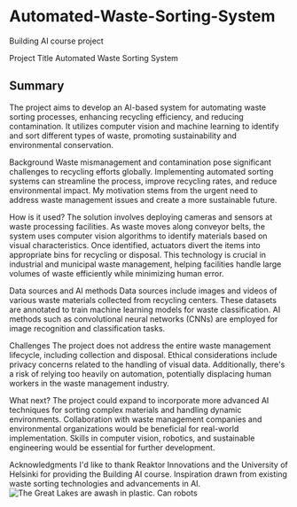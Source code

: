 # Automated-Waste-Sorting-System

Building AI course project

Project Title
Automated Waste Sorting System

## Summary
The project aims to develop an AI-based system for automating waste sorting processes, enhancing recycling efficiency, and reducing contamination. It utilizes computer vision and machine learning to identify and sort different types of waste, promoting sustainability and environmental conservation.

Background
Waste mismanagement and contamination pose significant challenges to recycling efforts globally. Implementing automated sorting systems can streamline the process, improve recycling rates, and reduce environmental impact. My motivation stems from the urgent need to address waste management issues and create a more sustainable future.

How is it used?
The solution involves deploying cameras and sensors at waste processing facilities. As waste moves along conveyor belts, the system uses computer vision algorithms to identify materials based on visual characteristics. Once identified, actuators divert the items into appropriate bins for recycling or disposal. This technology is crucial in industrial and municipal waste management, helping facilities handle large volumes of waste efficiently while minimizing human error.

Data sources and AI methods
Data sources include images and videos of various waste materials collected from recycling centers. These datasets are annotated to train machine learning models for waste classification. AI methods such as convolutional neural networks (CNNs) are employed for image recognition and classification tasks.

Challenges
The project does not address the entire waste management lifecycle, including collection and disposal. Ethical considerations include privacy concerns related to the handling of visual data. Additionally, there's a risk of relying too heavily on automation, potentially displacing human workers in the waste management industry.

What next?
The project could expand to incorporate more advanced AI techniques for sorting complex materials and handling dynamic environments. Collaboration with waste management companies and environmental organizations would be beneficial for real-world implementation. Skills in computer vision, robotics, and sustainable engineering would be essential for further development.

Acknowledgments
I'd like to thank Reaktor Innovations and the University of Helsinki for providing the Building AI course.
Inspiration drawn from existing waste sorting technologies and advancements in AI.
![The Great Lakes are awash in plastic. Can robots](https://encrypted-tbn0.gstatic.com/images?q=tbn:ANd9GcSGrG3qapo-82MS5-ZfECNxF79kmSeQK8dK1VtXm3djPcZc9VjwqgO2gsQC4-tL5x7V5hg&usqp=CAU)
